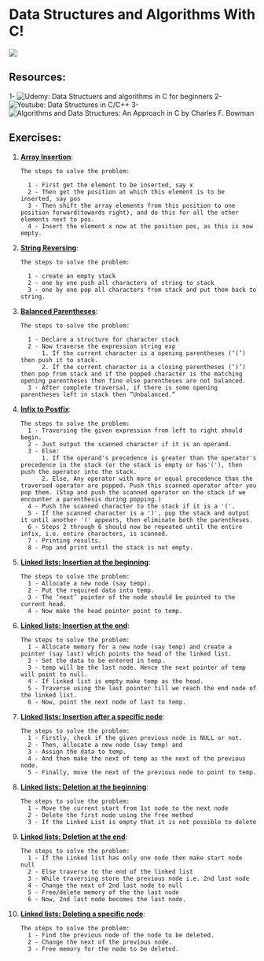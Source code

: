 # Data Structures and Algorithms With C!

<img align="center" src="https://user-images.githubusercontent.com/38081852/67428127-f16e4e80-f5b3-11e9-87db-a420da8e799f.png" />

## Resources:

1- ![Udemy: Data Structuers and algorithms in C for beginners](https://www.udemy.com/course/data-structures-and-algorithms-in-c/?kw=Data+Structures+and+Algorithms+C&src=sac)
2- ![Youtube: Data Structures in C/C++](https://www.youtube.com/watch?v=B31LgI4Y4DQ)
3- ![Algorithms and Data Structures: An Approach in C by Charles F. Bowman](https://www.amazon.com/Algorithms-Data-Structures-Approach-C/dp/0195174801)

## Exercises:

1.  [**Array Insertion**](./array_insert.c):

        The steps to solve the problem:

          1 - First get the element to be inserted, say x
          2 - Then get the position at which this element is to be inserted, say pos
          3 - Then shift the array elements from this position to one position forward(towards right), and do this for all the other elements next to pos.
          4 - Insert the element x now at the position pos, as this is now empty.

2.  [**String Reversing**](./strrev.c):

        The steps to solve the problem:

          1 - create an empty stack
          2 - one by one push all characters of string to stack
          3 - one by one pop all characters from stack and put them back to string.

3.  [**Balanced Parentheses**](./balanced_parentheses.c):

        The steps to solve the problem:

          1 - Declare a structure for character stack
          2 - Now traverse the expression string exp
              1. If the current character is a opening parentheses (‘(‘) then push it to stack.
              2. If the current character is a closing parentheses (‘)’) then pop from stack and if the popped character is the matching opening parentheses then fine else parentheses are not balanced.
          3 - After complete traversal, if there is some opening parentheses left in stack then “Unbalanced.”

4.  [**Infix to Postfix**](./infix_to_postfix.c):

        The steps to solve the problem:
          1 - Traversing the given expression from left to right should begin.
          2 - Just output the scanned character if it is an operand.
          3 - Else:
              1. If the operand's precedence is greater than the operator's precedence in the stack (or the stack is empty or has'('), then push the operator into the stack.
              2. Else, Any operator with more or equal precedence than the traversed operator are popped. Push this scanned operator after you pop them. (Stop and push the scanned operator on the stack if we encounter a parenthesis during popping.)
          4 - Push the scanned character to the stack if it is a '('.
          5 - If the scanned character is a ')', pop the stack and output it until another '(' appears, then eliminate both the parentheses.
          6 - Steps 2 through 6 should now be repeated until the entire infix, i.e. entire characters, is scanned.
          7 - Printing results.
          8 - Pop and print until the stack is not empty.

5.  [**Linked lists: Insertion at the beginning**](./insertion_at_the_beg.c):

        The steps to solve the problem:
          1 - Allocate a new node (say temp).
          2 - Put the required data into temp.
          3 - The ‘next’ pointer of the node should be pointed to the current head.
          4 - Now make the head pointer point to temp.

6.  [**Linked lists: Insertion at the end**](./insertion_at_the_end.c):

        The steps to solve the problem:
          1 - Allocate memory for a new node (say temp) and create a pointer (say last) which points the head of the linked list.
          2 - Set the data to be entered in temp.
          3 - temp will be the last node. Hence the next pointer of temp will point to null.
          4 - If linked list is empty make temp as the head.
          5 - Traverse using the last pointer till we reach the end node of the linked list.
          6 - Now, point the next node of last to temp.

7.  [**Linked lists: Insertion after a specific node**](./insertion_after_spceific.c):

        The steps to solve the problem:
          1 - Firstly, check if the given previous node is NULL or not.
          2 - Then, allocate a new node (say temp) and
          3 - Assign the data to temp.
          4 - And then make the next of temp as the next of the previous node.
          5 - Finally, move the next of the previous node to point to temp.

8.  [**Linked lists: Deletion at the beginning**](./deletion_at_the_beg.c):

        The steps to solve the problem:
          1 - Move the current start from 1st node to the next node
          2 - Delete the first node using the free method
          3 - If the Linked List is empty that it is not possible to delete

9.  [**Linked lists: Deletion at the end**](./deletion_at_the_end.c):

        The steps to solve the problem:
          1 - If the Linked list has only one node then make start node null
          2 - Else traverse to the end of the linked list
          3 - While traversing store the previous node i.e. 2nd last node
          4 - Change the next of 2nd last node to null
          5 - Free/delete memory of the the last node
          6 - Now, 2nd last node becomes the last node.

10. [**Linked lists: Deleting a specific node**](./deleting_a_specific.c):

        The steps to solve the problem:
          1 - Find the previous node of the node to be deleted.
          2 - Change the next of the previous node.
          3 - Free memory for the node to be deleted.
